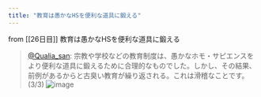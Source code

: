 ```yaml
---
title: "教育は愚かなHSを便利な道具に鍛える"
---
```


from [[26日目]]
教育は愚かなHSを便利な道具に鍛える
> [@Qualia_san](https://twitter.com/Qualia_san/status/1594714267273629699?s=20&t=4My9rZ3bZ0Tcyyf7wg-DbQ): 宗教や学校などの教育制度は、愚かなホモ・サピエンスをより便利な道具に鍛えるために合理的なものでした。しかし、その結果、前例があるからと古臭い教育が繰り返される。これは滑稽なことです。(3/3)
> ![image](https://pbs.twimg.com/media/FiGPKhDVUAA1S_w.png)
